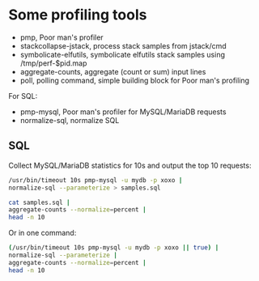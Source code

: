 # Some profiling tools

* pmp, Poor man's profiler
* stackcollapse-jstack, process stack samples from jstack/cmd
* symbolicate-elfutils, symbolicate elfutils stack samples using /tmp/perf-$pid.map
* aggregate-counts, aggregate (count or sum) input lines
* poll, polling command, simple building block for Poor man's profiling

For SQL:

* pmp-mysql, Poor man's profiler for MySQL/MariaDB requests
* normalize-sql, normalize SQL

## SQL

Collect MySQL/MariaDB statistics for 10s and output the top 10 requests:

~~~sh
/usr/bin/timeout 10s pmp-mysql -u mydb -p xoxo |
normalize-sql --parameterize > samples.sql

cat samples.sql |
aggregate-counts --normalize=percent |
head -n 10
~~~

Or in one command:

~~~sh
(/usr/bin/timeout 10s pmp-mysql -u mydb -p xoxo || true) |
normalize-sql --parameterize |
aggregate-counts --normalize=percent |
head -n 10
~~~
